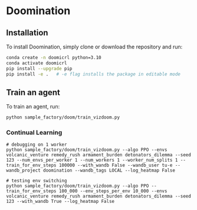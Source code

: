 # Doomination

## Installation
To install Doomination, simply clone or download the repository and run:
```bash
conda create -n doomicrl python=3.10
conda activate doomicrl
pip install --upgrade pip
pip install -e .   # -e flag installs the package in editable mode
```


## Train an agent

To train an agent, run:
```bash
python sample_factory/doom/train_vizdoom.py
```

### Continual Learning
```
# debugging on 1 worker
python sample_factory/doom/train_vizdoom.py --algo PPO --envs volcanic_venture remedy_rush armament_burden detonators_dilemma --seed 123 --num_envs_per_worker 1 --num_workers 1 --worker_num_splits 1 --train_for_env_steps 100000 --with_wandb False --wandb_user tu-e --wandb_project doomination --wandb_tags LOCAL --log_heatmap False

# testing env switching
python sample_factory/doom/train_vizdoom.py --algo PPO --train_for_env_steps 100_000 --env_steps_per_env 10_000 --envs volcanic_venture remedy_rush armament_burden detonators_dilemma --seed 123 --with_wandb True --log_heatmap False

```
